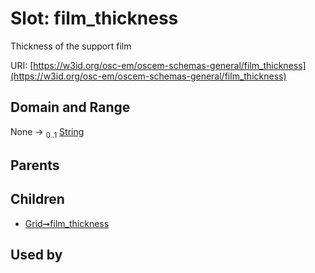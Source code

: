 
# Slot: film_thickness

Thickness of the support film

URI: [https://w3id.org/osc-em/oscem-schemas-general/film_thickness](https://w3id.org/osc-em/oscem-schemas-general/film_thickness)


## Domain and Range

None &#8594;  <sub>0..1</sub> [String](types/String.md)

## Parents


## Children

 *  [Grid➞film_thickness](Grid_film_thickness.md)

## Used by

